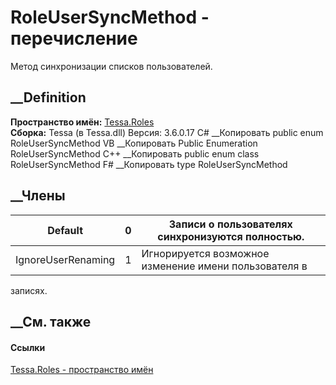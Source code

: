 # RoleUserSyncMethod - перечисление
Метод синхронизации списков пользователей.
## __Definition
 **Пространство имён:** [Tessa.Roles](N_Tessa_Roles.htm)  
 **Сборка:** Tessa (в Tessa.dll) Версия: 3.6.0.17
C# __Копировать
     public enum RoleUserSyncMethod
VB __Копировать
     Public Enumeration RoleUserSyncMethod
C++ __Копировать
     public enum class RoleUserSyncMethod
F# __Копировать
     type RoleUserSyncMethod
##  __Члены
Default| 0|  Записи о пользователях синхронизуются полностью.  
---|---|---  
IgnoreUserRenaming| 1|  Игнорируется возможное изменение имени пользователя в
записях.  
## __См. также
#### Ссылки
[Tessa.Roles - пространство имён](N_Tessa_Roles.htm)
